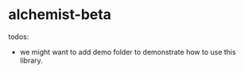 # alchemist-beta

todos:

- we might want to add demo folder to demonstrate how to use this library.
